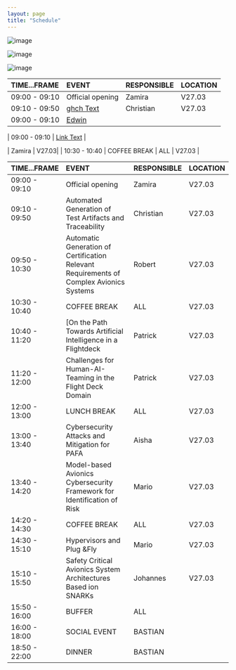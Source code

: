 ```yaml
---
layout: page
title: "Schedule"
---
```

![image](https://github.com/Edwin-Isidory/ils.doctoral.seminar.2024.github.io/assets/148284895/f80fa160-3a6e-457e-8101-c2a2c2f49dc8)
  
  ![image](https://github.com/Edwin-Isidory/ils.doctoral.seminar.2024.github.io/assets/148284895/b8731cd5-69e2-45e9-98df-5bbfeb234a41)


  ![image](https://github.com/Edwin-Isidory/ils.doctoral.seminar.2024.github.io/assets/148284895/19ed92a4-a914-48e9-8ea4-a31382e8159d)

|   TIME...FRAME   |EVENT|RESPONSIBLE|LOCATION|
|:-|:-|:-|:-|
|09:00 - 09:10|Official opening | Zamira | V27.03|
|09:10 - 09:50|[ghch Text](./abstracts.md#9-methods-transfer-from-aviation-to-automotive)|Christian|V27.03|
|09:00 - 09:10|[Edwin](./abstracts.md#4-automatic-generation-of-certification-relevant-requirements-of-complex-avionics-systems)|


| 09:00 - 09:10 | [Link Text](./abstracts.md#automatic-generation-of-certification-relevant-requirements-of-complex-avionics-systems) |

| Zamira | V27.03|
|   10:30 - 10:40 | COFFEE BREAK  | ALL  | V27.03  |


|   TIME...FRAME   |EVENT|RESPONSIBLE|LOCATION|
|:-|:-|:-|:-|
|09:00 - 09:10|Official opening | Zamira | V27.03|
|   09:10 - 09:50  | Automated Generation of Test Artifacts and Traceability   | Christian     | V27.03   |
|   09:50 - 10:30  | Automatic Generation of Certification Relevant Requirements of Complex Avionics Systems | Robert  | V27.03  |
|   10:30 - 10:40 | COFFEE BREAK  | ALL  | V27.03  |
|   10:40 - 11:20 | [On the Path Towards Artificial Intelligence in a Flightdeck  | Patrick  | V27.03  |
|   11:20 - 12:00 | Challenges for Human-AI-Teaming in the Flight Deck Domain | Patrick  | V27.03  |
|   12:00 - 13:00  | LUNCH BREAK | ALL | V27.03  |
|   13:00 - 13:40  | Cybersecurity Attacks and Mitigation for PAFA | Aisha | V27.03  |
|   13:40 - 14:20  | Model-based Avionics Cybersecurity Framework for Identification of Risk  | Mario | V27.03  |
|   14:20 - 14:30    | COFFEE BREAK  | ALL  | V27.03  |
|   14:30 - 15:10    | Hypervisors and Plug &Fly  | Mario | V27.03  |ramework for Identification of Risk  | Raphael | V27.03  |
|   15:10 - 15:50    | Safety Critical Avionics System Architectures Based ion SNARKs  | Johannes | V27.03  |
|   15:50 - 16:00    | BUFFER  | ALL |   |
|   16:00 - 18:00    | SOCIAL EVENT  | BASTIAN |   |
|   18:50 - 22:00    | DINNER  |BASTIAN |   |
